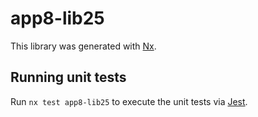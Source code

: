 # app8-lib25

This library was generated with [Nx](https://nx.dev).

## Running unit tests

Run `nx test app8-lib25` to execute the unit tests via [Jest](https://jestjs.io).
